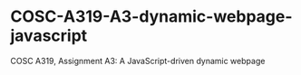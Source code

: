 # COSC-A319-A3-dynamic-webpage-javascript
COSC A319, Assignment A3: A JavaScript-driven dynamic webpage
